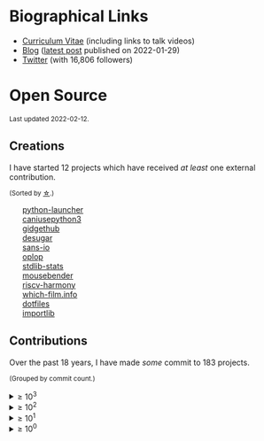 # Biographical Links
- [Curriculum Vitae](https://www.linkedin.com/in/drbrettcannon/) (including links to talk videos)
- [Blog](https://snarky.ca/) ([latest post](https://snarky.ca/unravelling-ellipsis/) published on 2022-01-29)
- [Twitter](https://twitter.com/brettsky/) (with 16,806 followers)

# Open Source

<small>Last updated 2022-02-12.</small>

## Creations
I have started 12 projects which have received _at least_ one external contribution.

<small>(Sorted by [☆](https://docs.github.com/en/github/getting-started-with-github/saving-repositories-with-stars#about-stars).)</small>

<ol style="list-style: none">

<li><a href="https://github.com/brettcannon/python-launcher">python-launcher</a></li>

<li><a href="https://github.com/brettcannon/caniusepython3">caniusepython3</a></li>

<li><a href="https://github.com/brettcannon/gidgethub">gidgethub</a></li>

<li><a href="https://github.com/brettcannon/desugar">desugar</a></li>

<li><a href="https://github.com/brettcannon/sans-io">sans-io</a></li>

<li><a href="https://github.com/brettcannon/oplop">oplop</a></li>

<li><a href="https://github.com/brettcannon/stdlib-stats">stdlib-stats</a></li>

<li><a href="https://github.com/brettcannon/mousebender">mousebender</a></li>

<li><a href="https://github.com/brettcannon/riscv-harmony">riscv-harmony</a></li>

<li><a href="https://github.com/Which-Film/which-film.info">which-film.info</a></li>

<li><a href="https://github.com/brettcannon/dotfiles">dotfiles</a></li>

<li><a href="https://github.com/brettcannon/importlib">importlib</a></li>

</ol>

## Contributions
Over the past 18 years, I have made _some_ commit to 183 projects.

<small>(Grouped by commit count.)</small>




<details><summary>&ge; 10<sup>3</sup></summary>

<ol>


<li><a href="https://github.com/python/cpython/commits?author=brettcannon">python/cpython</a></li>














































































































































































































































































































































































</ol>

</details>



<details><summary>&ge; 10<sup>2</sup></summary>

<ol>




<li><a href="https://github.com/python/peps/commits?author=brettcannon">python/peps</a></li>



<li><a href="https://github.com/microsoft/vscode-python/commits?author=brettcannon">microsoft/vscode-python</a></li>



<li><a href="https://github.com/microsoft/vscode-jupyter/commits?author=brettcannon">microsoft/vscode-jupyter</a></li>



<li><a href="https://github.com/python/devguide/commits?author=brettcannon">python/devguide</a></li>



<li><a href="https://github.com/microsoft/Pyjion/commits?author=brettcannon">microsoft/Pyjion</a></li>



<li><a href="https://github.com/python/the-knights-who-say-ni/commits?author=brettcannon">python/the-knights-who-say-ni</a></li>



<li><a href="https://github.com/pypa/packaging/commits?author=brettcannon">pypa/packaging</a></li>
































































































































































































































































































































































</ol>

</details>



<details><summary>&ge; 10<sup>1</sup></summary>

<ol>


















<li><a href="https://github.com/microsoft/pvscbot/commits?author=brettcannon">microsoft/pvscbot</a></li>



<li><a href="https://github.com/python/importlib_resources/commits?author=brettcannon">python/importlib_resources</a></li>



<li><a href="https://github.com/PyCQA/modernize/commits?author=brettcannon">PyCQA/modernize</a></li>



<li><a href="https://github.com/python/bedevere/commits?author=brettcannon">python/bedevere</a></li>



<li><a href="https://github.com/python/devinabox/commits?author=brettcannon">python/devinabox</a></li>



<li><a href="https://github.com/PyCQA/pylint/commits?author=brettcannon">PyCQA/pylint</a></li>



<li><a href="https://github.com/microsoft/vscode-docs-archive/commits?author=brettcannon">microsoft/vscode-docs-archive</a></li>



<li><a href="https://github.com/dabeaz/curio/commits?author=brettcannon">dabeaz/curio</a></li>



<li><a href="https://github.com/elixir-lang/elixir-lang.github.com/commits?author=brettcannon">elixir-lang/elixir-lang.github.com</a></li>



<li><a href="https://github.com/python-hyper/uritemplate/commits?author=brettcannon">python-hyper/uritemplate</a></li>



<li><a href="https://github.com/uranusjr/packaging-metadata-comparisons/commits?author=brettcannon">uranusjr/packaging-metadata-comparisons</a></li>



<li><a href="https://github.com/angular/angular.js/commits?author=brettcannon">angular/angular.js</a></li>



<li><a href="https://github.com/pypa/setuptools/commits?author=brettcannon">pypa/setuptools</a></li>



<li><a href="https://github.com/python-trio/trio/commits?author=brettcannon">python-trio/trio</a></li>



<li><a href="https://github.com/microsoft/vscode-dev-containers/commits?author=brettcannon">microsoft/vscode-dev-containers</a></li>



<li><a href="https://github.com/python/core-workflow/commits?author=brettcannon">python/core-workflow</a></li>



<li><a href="https://github.com/microsoft/vscode-python-devicesimulator/commits?author=brettcannon">microsoft/vscode-python-devicesimulator</a></li>



<li><a href="https://github.com/Azure-Samples/Azure-MachineLearning-DataScience/commits?author=brettcannon">Azure-Samples/Azure-MachineLearning-DataScience</a></li>



<li><a href="https://github.com/Azure/msrest-for-python/commits?author=brettcannon">Azure/msrest-for-python</a></li>



<li><a href="https://github.com/Azure/msrestazure-for-python/commits?author=brettcannon">Azure/msrestazure-for-python</a></li>



<li><a href="https://github.com/pypa/distutils/commits?author=brettcannon">pypa/distutils</a></li>



<li><a href="https://github.com/microsoft/vscode-docs/commits?author=brettcannon">microsoft/vscode-docs</a></li>



<li><a href="https://github.com/microsoft/TypeScript-Handbook/commits?author=brettcannon">microsoft/TypeScript-Handbook</a></li>



<li><a href="https://github.com/orsenthil/cpython-hg-to-git/commits?author=brettcannon">orsenthil/cpython-hg-to-git</a></li>



<li><a href="https://github.com/pypa/packaging.python.org/commits?author=brettcannon">pypa/packaging.python.org</a></li>



<li><a href="https://selenic.com/repo/python-hglib/log?rev=brett%40python.org">python-hglib</a></li>












































































































































































































































































































</ol>

</details>



<details><summary>&ge; 10<sup>0</sup></summary>

<ol>






































































<li><a href="https://github.com/benjaminp/six/commits?author=brettcannon">benjaminp/six</a></li>



<li><a href="https://github.com/python3statement/python3statement.github.io/commits?author=brettcannon">python3statement/python3statement.github.io</a></li>



<li><a href="https://github.com/JuliaLang/julia/commits?author=brettcannon">JuliaLang/julia</a></li>



<li><a href="https://github.com/eclipse/ceylon-lang.org/commits?author=brettcannon">eclipse/ceylon-lang.org</a></li>



<li><a href="https://github.com/microsoft/vscode-anaconda-extension-pack/commits?author=brettcannon">microsoft/vscode-anaconda-extension-pack</a></li>



<li><a href="https://github.com/Azure/azure-sdk-for-python/commits?author=brettcannon">Azure/azure-sdk-for-python</a></li>



<li><a href="https://github.com/python/cherry-picker/commits?author=brettcannon">python/cherry-picker</a></li>



<li><a href="https://github.com/microsoft/vscode-telemetry-extractor/commits?author=brettcannon">microsoft/vscode-telemetry-extractor</a></li>



<li><a href="https://github.com/beeware/toga/commits?author=brettcannon">beeware/toga</a></li>



<li><a href="https://github.com/python/planet/commits?author=brettcannon">python/planet</a></li>



<li><a href="https://github.com/rust-lang/rust/commits?author=brettcannon">rust-lang/rust</a></li>



<li><a href="https://github.com/pypa/pipenv/commits?author=brettcannon">pypa/pipenv</a></li>



<li><a href="https://github.com/python/typeshed/commits?author=brettcannon">python/typeshed</a></li>



<li><a href="https://github.com/microsoft/vscode/commits?author=brettcannon">microsoft/vscode</a></li>



<li><a href="https://github.com/micktwomey/pyiso8601/commits?author=brettcannon">micktwomey/pyiso8601</a></li>



<li><a href="https://github.com/python/steering-council/commits?author=brettcannon">python/steering-council</a></li>



<li><a href="https://github.com/Homebrew/homebrew-core/commits?author=brettcannon">Homebrew/homebrew-core</a></li>



<li><a href="https://github.com/aosabook/500lines/commits?author=brettcannon">aosabook/500lines</a></li>



<li><a href="https://github.com/Homebrew/legacy-homebrew/commits?author=brettcannon">Homebrew/legacy-homebrew</a></li>



<li><a href="https://github.com/square/dagger/commits?author=brettcannon">square/dagger</a></li>



<li><a href="https://github.com/Homebrew/linuxbrew-core/commits?author=brettcannon">Homebrew/linuxbrew-core</a></li>



<li><a href="https://github.com/pypa/flit/commits?author=brettcannon">pypa/flit</a></li>



<li><a href="https://github.com/WebAssembly/design/commits?author=brettcannon">WebAssembly/design</a></li>



<li><a href="https://github.com/python/psf-salt/commits?author=brettcannon">python/psf-salt</a></li>



<li><a href="https://github.com/badges/shields/commits?author=brettcannon">badges/shields</a></li>



<li><a href="https://github.com/cookiecutter/cookiecutter/commits?author=brettcannon">cookiecutter/cookiecutter</a></li>



<li><a href="https://github.com/microsoft/vscode-wiki/commits?author=brettcannon">microsoft/vscode-wiki</a></li>



<li><a href="https://github.com/vstinner/misc/commits?author=brettcannon">vstinner/misc</a></li>



<li><a href="https://github.com/Mariatta/github-bot-tutorial/commits?author=brettcannon">Mariatta/github-bot-tutorial</a></li>



<li><a href="https://github.com/ethanhs/python-wasm/commits?author=brettcannon">ethanhs/python-wasm</a></li>



<li><a href="https://github.com/dotnet/docs/commits?author=brettcannon">dotnet/docs</a></li>



<li><a href="https://github.com/microsoftarchive/msgraph-sdk-python/commits?author=brettcannon">microsoftarchive/msgraph-sdk-python</a></li>



<li><a href="https://github.com/conda/conda/commits?author=brettcannon">conda/conda</a></li>



<li><a href="https://github.com/python-hyper/h2/commits?author=brettcannon">python-hyper/h2</a></li>



<li><a href="https://github.com/microsoft/sql-server-samples/commits?author=brettcannon">microsoft/sql-server-samples</a></li>



<li><a href="https://github.com/microsoft/TypeScript-wiki/commits?author=brettcannon">microsoft/TypeScript-wiki</a></li>



<li><a href="https://github.com/larryhastings/appeal/commits?author=brettcannon">larryhastings/appeal</a></li>



<li><a href="https://github.com/dabeaz/ply/commits?author=brettcannon">dabeaz/ply</a></li>



<li><a href="https://github.com/github/gitignore/commits?author=brettcannon">github/gitignore</a></li>



<li><a href="https://github.com/rustwasm/book/commits?author=brettcannon">rustwasm/book</a></li>



<li><a href="https://github.com/asyncio-docs/asyncio-doc/commits?author=brettcannon">asyncio-docs/asyncio-doc</a></li>



<li><a href="https://github.com/python/pyperformance/commits?author=brettcannon">python/pyperformance</a></li>



<li><a href="https://github.com/MeeseeksBox/meeseeksbox.github.io/commits?author=brettcannon">MeeseeksBox/meeseeksbox.github.io</a></li>



<li><a href="https://github.com/python/pythonineducation.org/commits?author=brettcannon">python/pythonineducation.org</a></li>



<li><a href="https://github.com/MPOS/php-mpos/commits?author=brettcannon">MPOS/php-mpos</a></li>



<li><a href="https://github.com/microsoft/vscode-docker/commits?author=brettcannon">microsoft/vscode-docker</a></li>



<li><a href="https://github.com/python/typing/commits?author=brettcannon">python/typing</a></li>



<li><a href="https://github.com/progit/progit2/commits?author=brettcannon">progit/progit2</a></li>



<li><a href="https://github.com/MicrosoftDocs/visualstudio-docs/commits?author=brettcannon">MicrosoftDocs/visualstudio-docs</a></li>



<li><a href="https://github.com/microsoft/language-server-protocol/commits?author=brettcannon">microsoft/language-server-protocol</a></li>



<li><a href="https://github.com/vibora-io/vibora/commits?author=brettcannon">vibora-io/vibora</a></li>



<li><a href="https://github.com/beeware/liquid-demo/commits?author=brettcannon">beeware/liquid-demo</a></li>



<li><a href="https://github.com/aio-libs/aiohttp/commits?author=brettcannon">aio-libs/aiohttp</a></li>



<li><a href="https://github.com/kushaldas/pym/commits?author=brettcannon">kushaldas/pym</a></li>



<li><a href="https://github.com/buildout/buildout/commits?author=brettcannon">buildout/buildout</a></li>



<li><a href="https://github.com/psf/black/commits?author=brettcannon">psf/black</a></li>



<li><a href="https://github.com/micropython/micropython/commits?author=brettcannon">micropython/micropython</a></li>



<li><a href="https://github.com/python/core-sprint/commits?author=brettcannon">python/core-sprint</a></li>



<li><a href="https://github.com/matplotlib/matplotlib/commits?author=brettcannon">matplotlib/matplotlib</a></li>



<li><a href="https://github.com/ponylang/pony-tutorial/commits?author=brettcannon">ponylang/pony-tutorial</a></li>



<li><a href="https://github.com/python/python-docs-theme/commits?author=brettcannon">python/python-docs-theme</a></li>



<li><a href="https://github.com/openlawlibrary/pygls/commits?author=brettcannon">openlawlibrary/pygls</a></li>



<li><a href="https://github.com/django/django/">Django</a></li>



<li><a href="https://github.com/jupyter/jupyter.github.io/commits?author=brettcannon">jupyter/jupyter.github.io</a></li>



<li><a href="https://github.com/pypa/pipx/commits?author=brettcannon">pypa/pipx</a></li>



<li><a href="https://github.com/chhantyal/py3readiness/commits?author=brettcannon">chhantyal/py3readiness</a></li>



<li><a href="https://github.com/stellar/awesome-stellar/commits?author=brettcannon">stellar/awesome-stellar</a></li>



<li><a href="https://github.com/rust-lang/log/commits?author=brettcannon">rust-lang/log</a></li>



<li><a href="https://github.com/ansible/ansible/commits?author=brettcannon">ansible/ansible</a></li>



<li><a href="https://github.com/ericpalakovichcarr/pytest-pythonpath/commits?author=brettcannon">ericpalakovichcarr/pytest-pythonpath</a></li>



<li><a href="https://github.com/topazproject/topaz/commits?author=brettcannon">topazproject/topaz</a></li>



<li><a href="https://github.com/WebAssembly/wasi-sdk/commits?author=brettcannon">WebAssembly/wasi-sdk</a></li>



<li><a href="https://github.com/riscv-software-src/riscv-tests/commits?author=brettcannon">riscv-software-src/riscv-tests</a></li>



<li><a href="https://github.com/VSCodeVim/Vim/commits?author=brettcannon">VSCodeVim/Vim</a></li>



<li><a href="https://github.com/moby/mobywebsite/commits?author=brettcannon">moby/mobywebsite</a></li>



<li><a href="https://github.com/jazzband/pip-tools/commits?author=brettcannon">jazzband/pip-tools</a></li>



<li><a href="https://github.com/briandealwis/ferret/commits?author=brettcannon">briandealwis/ferret</a></li>



<li><a href="https://github.com/getsentry/responses/commits?author=brettcannon">getsentry/responses</a></li>



<li><a href="https://github.com/pypa/build/commits?author=brettcannon">pypa/build</a></li>



<li><a href="https://github.com/jupyterlab/jupyterlab/commits?author=brettcannon">jupyterlab/jupyterlab</a></li>



<li><a href="https://github.com/okken/pytest-srcpaths/commits?author=brettcannon">okken/pytest-srcpaths</a></li>



<li><a href="https://github.com/stellar-deprecated/docs/commits?author=brettcannon">stellar-deprecated/docs</a></li>



<li><a href="https://github.com/pytest-dev/pytest/commits?author=brettcannon">pytest-dev/pytest</a></li>



<li><a href="https://github.com/actions-rs/install/commits?author=brettcannon">actions-rs/install</a></li>



<li><a href="https://github.com/MicrosoftDocs/azure-docs/commits?author=brettcannon">MicrosoftDocs/azure-docs</a></li>



<li><a href="https://github.com/w3c/ServiceWorker/commits?author=brettcannon">w3c/ServiceWorker</a></li>



<li><a href="https://github.com/bagder/http2-explained/commits?author=brettcannon">bagder/http2-explained</a></li>



<li><a href="https://github.com/adafruit/Adafruit_CircuitPython_CircuitPlayground/commits?author=brettcannon">adafruit/Adafruit_CircuitPython_CircuitPlayground</a></li>



<li><a href="https://github.com/saschpe/mozilla-plugins/commits?author=brettcannon">saschpe/mozilla-plugins</a></li>



<li><a href="https://github.com/palantir/python-language-server/commits?author=brettcannon">palantir/python-language-server</a></li>



<li><a href="https://github.com/regebro/supporting-python-3/commits?author=brettcannon">regebro/supporting-python-3</a></li>



<li><a href="https://github.com/pyvideo/old-pyvideo/commits?author=brettcannon">pyvideo/old-pyvideo</a></li>



<li><a href="https://github.com/stellar/new-docs/commits?author=brettcannon">stellar/new-docs</a></li>



<li><a href="https://github.com/facebook/pyre-check/commits?author=brettcannon">facebook/pyre-check</a></li>



<li><a href="https://github.com/python/mypy/commits?author=brettcannon">python/mypy</a></li>



<li><a href="https://github.com/diogonfs/pyinit/commits?author=brettcannon">diogonfs/pyinit</a></li>



<li><a href="https://github.com/aurelia/documentation/commits?author=brettcannon">aurelia/documentation</a></li>



<li><a href="https://github.com/Azure/azure-functions-python-library/commits?author=brettcannon">Azure/azure-functions-python-library</a></li>



<li><a href="https://github.com/jupyter/notebook/commits?author=brettcannon">jupyter/notebook</a></li>



<li><a href="https://github.com/pablogsal/cpython_leaderboard/commits?author=brettcannon">pablogsal/cpython_leaderboard</a></li>



<li><a href="https://github.com/PyCQA/pyflakes/commits?author=brettcannon">PyCQA/pyflakes</a></li>



<li><a href="https://github.com/python/importlib_metadata/commits?author=brettcannon">python/importlib_metadata</a></li>



<li><a href="https://github.com/spotify/pedalboard/commits?author=brettcannon">spotify/pedalboard</a></li>



<li><a href="https://github.com/thechangelog/show-notes/commits?author=brettcannon">thechangelog/show-notes</a></li>



<li><a href="https://github.com/sdispater/tomlkit/commits?author=brettcannon">sdispater/tomlkit</a></li>



<li><a href="https://github.com/vscode-restructuredtext/vscode-restructuredtext/commits?author=brettcannon">vscode-restructuredtext/vscode-restructuredtext</a></li>



<li><a href="https://github.com/markshannon/faster-cpython/commits?author=brettcannon">markshannon/faster-cpython</a></li>



<li><a href="https://github.com/sphinx-doc/sphinx/commits?author=brettcannon">sphinx-doc/sphinx</a></li>



<li><a href="https://github.com/pycascades/welcome-wagon-2018/commits?author=brettcannon">pycascades/welcome-wagon-2018</a></li>



<li><a href="https://github.com/bungcip/better-toml/commits?author=brettcannon">bungcip/better-toml</a></li>



<li><a href="https://github.com/Fyrd/caniuse/commits?author=brettcannon">Fyrd/caniuse</a></li>



<li><a href="https://github.com/MagicStack/MagicPython/commits?author=brettcannon">MagicStack/MagicPython</a></li>



<li><a href="https://github.com/realpython/python-guide/commits?author=brettcannon">realpython/python-guide</a></li>



<li><a href="https://github.com/cardoe/stderrlog-rs/commits?author=brettcannon">cardoe/stderrlog-rs</a></li>



<li><a href="https://github.com/google/grumpy/commits?author=brettcannon">google/grumpy</a></li>



<li><a href="https://github.com/pypa/warehouse/commits?author=brettcannon">pypa/warehouse</a></li>



<li><a href="https://github.com/python/pythontestdotnet/commits?author=brettcannon">python/pythontestdotnet</a></li>



<li><a href="https://github.com/theacodes/nox/commits?author=brettcannon">theacodes/nox</a></li>



<li><a href="https://github.com/mozilla-services/konfig/commits?author=brettcannon">mozilla-services/konfig</a></li>



<li><a href="https://github.com/syl20bnr/spacemacs/commits?author=brettcannon">syl20bnr/spacemacs</a></li>



<li><a href="https://github.com/gitkraken/vscode-gitlens/commits?author=brettcannon">gitkraken/vscode-gitlens</a></li>



<li><a href="https://github.com/microsoft/vscode-extension-samples/commits?author=brettcannon">microsoft/vscode-extension-samples</a></li>



<li><a href="https://github.com/livebook-dev/livebook/commits?author=brettcannon">livebook-dev/livebook</a></li>



<li><a href="https://github.com/golang/go/commits?author=brettcannon">golang/go</a></li>



<li><a href="https://github.com/microsoftgraph/python-sample-pagination/commits?author=brettcannon">microsoftgraph/python-sample-pagination</a></li>



<li><a href="https://github.com/microsoftgraph/microsoft-graph-docs/commits?author=brettcannon">microsoftgraph/microsoft-graph-docs</a></li>



<li><a href="https://github.com/Azure/azure-cli/commits?author=brettcannon">Azure/azure-cli</a></li>



<li><a href="https://github.com/vega/ipyvega/commits?author=brettcannon">vega/ipyvega</a></li>



<li><a href="https://github.com/rust-lang/rustfmt/commits?author=brettcannon">rust-lang/rustfmt</a></li>



<li><a href="https://github.com/Homebrew/brew/commits?author=brettcannon">Homebrew/brew</a></li>



<li><a href="https://github.com/kushaldas/asaman/commits?author=brettcannon">kushaldas/asaman</a></li>



<li><a href="https://github.com/pyca/pyopenssl/commits?author=brettcannon">pyca/pyopenssl</a></li>



<li><a href="https://github.com/pyvideo/data/commits?author=brettcannon">pyvideo/data</a></li>



<li><a href="https://github.com/microsoft/vscode-tools-for-ai/commits?author=brettcannon">microsoft/vscode-tools-for-ai</a></li>



<li><a href="https://github.com/tauri-apps/tauri-docs/commits?author=brettcannon">tauri-apps/tauri-docs</a></li>



<li><a href="https://github.com/google/yapf/commits?author=brettcannon">google/yapf</a></li>



<li><a href="https://github.com/Lukasa/language-restructuredtext/commits?author=brettcannon">Lukasa/language-restructuredtext</a></li>



<li><a href="https://github.com/Azure/azure-cosmos-python/commits?author=brettcannon">Azure/azure-cosmos-python</a></li>



<li><a href="https://github.com/conda/conda-docs/commits?author=brettcannon">conda/conda-docs</a></li>



<li><a href="https://github.com/sarugaku/resolvelib/commits?author=brettcannon">sarugaku/resolvelib</a></li>



<li><a href="https://github.com/victor-o-silva/python-links-from-link-header/commits?author=brettcannon">victor-o-silva/python-links-from-link-header</a></li>



<li><a href="https://github.com/oauthlib/oauthlib/commits?author=brettcannon">oauthlib/oauthlib</a></li>



<li><a href="https://github.com/microsoft/PTVS/commits?author=brettcannon">microsoft/PTVS</a></li>



<li><a href="https://github.com/twisted/klein/commits?author=brettcannon">twisted/klein</a></li>



<li><a href="https://foss.heptapod.net/pypy/pypy/-/commit/fde2d9745a1cbce34b90d73c359a4b9ffa2ecaa9">PyPy</a></li>



<li><a href="https://github.com/tiran/defusedexpat/commit/549a2a0013537cc5f7a540db1d583f3e5c496cb3">defusedexpat</a></li>



<li><a href="https://github.com/libexpat/libexpat/commit/021ea9f68c5b64799a4fbbc32ab30e1df9fbe3b7">expat</a></li>



<li><a href="https://www.mercurial-scm.org/repo/hg/rev/33119d0252c1">Mercurial</a></li>



<li><a href="https://github.com/vim/vim/commit/c81e5e79a0f2f5c2ac1896fa51cbe47e2e2a8d97">vim</a></li>


</ol>

</details>


